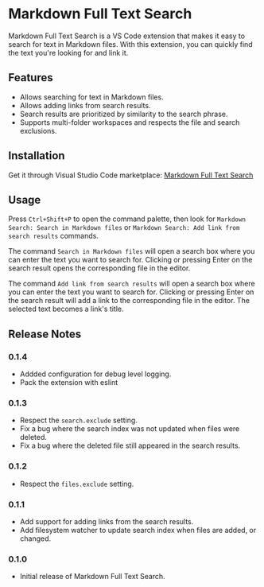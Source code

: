 # Markdown Full Text Search

Markdown Full Text Search is a VS Code extension that makes it easy to search for text in Markdown files. With this extension, you can quickly find the text you're looking for and link it.

## Features

- Allows searching for text in Markdown files.
- Allows adding links from search results.
- Search results are prioritized by similarity to the search phrase.
- Supports multi-folder workspaces and respects the file and search exclusions.

## Installation

Get it through Visual Studio Code marketplace: [Markdown Full Text Search](https://marketplace.visualstudio.com/items?itemName=AlexandriteSoftware.markdown-search)

## Usage

Press `Ctrl+Shift+P` to open the command palette, then look for `Markdown Search: Search in Markdown files` or `Markdown Search: Add link from search results` commands.

The command `Search in Markdown files` will open a search box where you can enter the text you want to search for. Clicking or pressing Enter on the search result opens the corresponding file in the editor.

The command `Add link from search results` will open a search box where you can enter the text you want to search for. Clicking or pressing Enter on the search result will add a link to the corresponding file in the editor. The selected text becomes a link's title.

## Release Notes

### 0.1.4

- Addded configuration for debug level logging.
- Pack the extension with eslint

### 0.1.3

- Respect the `search.exclude` setting.
- Fix a bug where the search index was not updated when files were deleted.
- Fix a bug where the deleted file still appeared in the search results.

### 0.1.2

- Respect the `files.exclude` setting.

### 0.1.1

- Add support for adding links from the search results.
- Add filesystem watcher to update search index when files are added, or changed.

### 0.1.0

- Initial release of Markdown Full Text Search.

